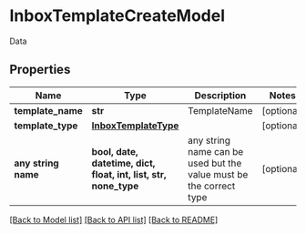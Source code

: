 # InboxTemplateCreateModel

Data

## Properties
Name | Type | Description | Notes
------------ | ------------- | ------------- | -------------
**template_name** | **str** | TemplateName | [optional] 
**template_type** | [**InboxTemplateType**](InboxTemplateType.md) |  | [optional] 
**any string name** | **bool, date, datetime, dict, float, int, list, str, none_type** | any string name can be used but the value must be the correct type | [optional]

[[Back to Model list]](../README.md#documentation-for-models) [[Back to API list]](../README.md#documentation-for-api-endpoints) [[Back to README]](../README.md)


